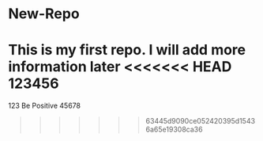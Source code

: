 # New-Repo
This is my first repo. I will add more information later
<<<<<<< HEAD
123456
=======
123
Be Positive
45678
>>>>>>> 63445d9090ce052420395d15436a65e19308ca36
